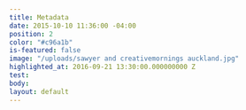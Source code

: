 ```yaml
---
title: Metadata
date: 2015-10-10 11:36:00 -04:00
position: 2
color: "#c96a1b"
is-featured: false
image: "/uploads/sawyer and creativemornings auckland.jpg"
highlighted_at: 2016-09-21 13:30:00.000000000 Z
test: 
body: 
layout: default
---
```


